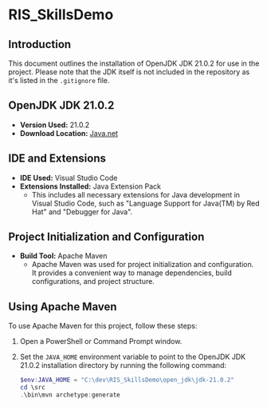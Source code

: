 # RIS_SkillsDemo

## Introduction
This document outlines the installation of OpenJDK JDK 21.0.2 for use in the project. Please note that the JDK itself is not included in the repository as it's listed in the `.gitignore` file.

## OpenJDK JDK 21.0.2
- **Version Used:** 21.0.2
- **Download Location:** [Java.net](https://jdk.java.net/21/)

## IDE and Extensions
- **IDE Used:** Visual Studio Code
- **Extensions Installed:** Java Extension Pack
  - This includes all necessary extensions for Java development in Visual Studio Code, such as "Language Support for Java(TM) by Red Hat" and "Debugger for Java".

## Project Initialization and Configuration
- **Build Tool:** Apache Maven
  - Apache Maven was used for project initialization and configuration. It provides a convenient way to manage dependencies, build configurations, and project structure.

## Using Apache Maven
To use Apache Maven for this project, follow these steps:
1. Open a PowerShell or Command Prompt window.
2. Set the `JAVA_HOME` environment variable to point to the OpenJDK JDK 21.0.2 installation directory by running the following command:
   
   ```powershell
   $env:JAVA_HOME = "C:\dev\RIS_SkillsDemo\open_jdk\jdk-21.0.2"
   cd \src
   .\bin\mvn archetype:generate
    ```